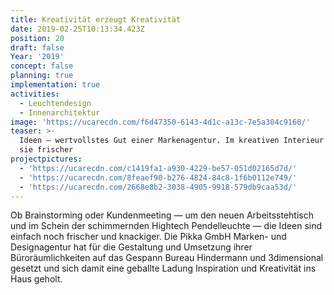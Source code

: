 ```yaml
---
title: Kreativität erzeugt Kreativität
date: 2019-02-25T10:13:34.423Z
position: 20
draft: false
Year: '2019'
concept: false
planning: true
implementation: true
activities:
  - Leuchtendesign
  - Innenarchitektur
image: 'https://ucarecdn.com/f6d47350-6143-4d1c-a13c-7e5a304c9160/'
teaser: >-
  Ideen — wertvollstes Gut einer Markenagentur. Im kreativen Interieur sprudeln
  sie frischer
projectpictures:
  - 'https://ucarecdn.com/c1419fa1-a930-4229-be57-051d02165d7d/'
  - 'https://ucarecdn.com/8feaef90-b276-4824-84c8-1f6b0112e749/'
  - 'https://ucarecdn.com/2668e8b2-3038-4905-9918-579db9caa53d/'
---
```

Ob Brainstorming oder Kundenmeeting — um den neuen Arbeitsstehtisch und im Schein der schimmernden Hightech Pendelleuchte — die Ideen sind einfach noch frischer und knackiger. Die Pikka GmbH Marken- und Designagentur hat für die Gestaltung und Umsetzung ihrer Büroräumlichkeiten auf das Gespann Bureau Hindermann und 3dimensional gesetzt und sich damit eine geballte Ladung Inspiration und Kreativität ins Haus geholt.
